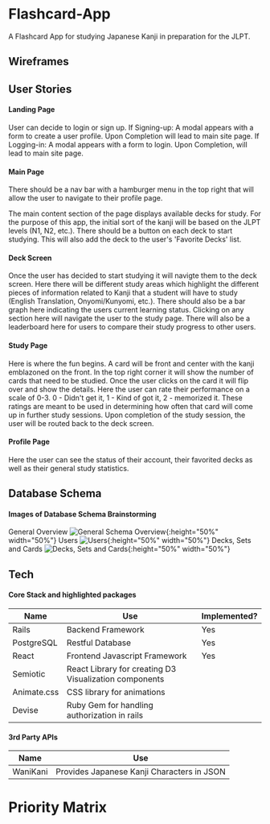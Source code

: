 # Flashcard-App

A Flashcard App for studying Japanese Kanji in preparation for the JLPT.

## Wireframes

## User Stories
#### Landing Page
User can decide to login or sign up.
If Signing-up: A modal appears with a form to create a user profile. Upon Completion will lead to main site page.
If Logging-in: A modal appears with a form to login. Upon Completion, will lead to main site page.
#### Main Page
There should be a nav bar with a hamburger menu in the top right that will allow the user to navigate to their profile page.

The main content section of the page displays available decks for study. For the purpose of this app, the initial sort of the kanji will be based on the JLPT levels (N1, N2, etc.). There should be a button on each deck to start studying. This will also add the deck to the user's 'Favorite Decks' list. 

#### Deck Screen
Once the user has decided to start studying it will navigte them to the deck screen. Here there will be different study areas which highlight the different pieces of information related to Kanji that a student will have to study (English Translation, Onyomi/Kunyomi, etc.). There should also be a bar graph here indicating the users current learning status. Clicking on any section here will navigate the user to the study page. There will also be a leaderboard here for users to compare their study progress to other users. 

#### Study Page
Here is where the fun begins. A card will be front and center with the kanji emblazoned on the front. In the top right corner it will show the number of cards that need to be studied. Once the user clicks on the card it will flip over and show the details. Here the user can rate their performance on a scale of 0-3. 0 - Didn't get it, 1 - Kind of got it, 2 - memorized it. These ratings are meant to be used in determining how often that card will come up in further study sessions. Upon completion of the study session, the user will be routed back to the deck screen.

#### Profile Page
Here the user can see the status of their account, their favorited decks as well as their general study statistics.

## Database Schema 
#### Images of Database Schema Brainstorming
General Overview
![General Schema Overview](https://res.cloudinary.com/teefmummy/image/upload/v1527272981/Project%204%20wireframes/20180525_142252.jpg "General Schema Overview" ){:height="50%" width="50%"}
Users
![Users](https://res.cloudinary.com/teefmummy/image/upload/a_auto_right/v1527272973/Project%204%20wireframes/20180525_142303.jpg "Users"){:height="50%" width="50%"}
Decks, Sets and Cards
![Decks, Sets and Cards](https://res.cloudinary.com/teefmummy/image/upload/a_auto_right/v1527272964/Project%204%20wireframes/20180525_142309.jpg "Decks, Sets and Cards"){:height="50%" width="50%"}
## Tech
#### Core Stack and highlighted packages 
| Name | Use | Implemented? |
| -- | -- | -- |
| Rails | Backend Framework | Yes |
| PostgreSQL | Restful Database | Yes |
| React | Frontend Javascript Framework | Yes |
| Semiotic | React Library for creating D3 Visualization components | |
| Animate.css | CSS library for animations | |
| Devise | Ruby Gem for handling authorization in rails | |

#### 3rd Party APIs

| Name | Use |
| -- | -- |
| WaniKani | Provides Japanese Kanji Characters in JSON |

# Priority Matrix
